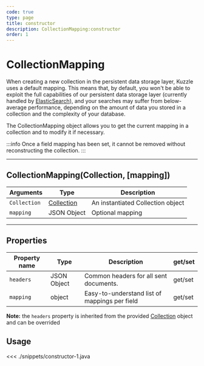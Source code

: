 ```yaml
---
code: true
type: page
title: constructor
description: CollectionMapping:constructor
order: 1
---
```


# CollectionMapping

When creating a new collection in the persistent data storage layer, Kuzzle uses a default mapping.
This means that, by default, you won't be able to exploit the full capabilities of our persistent data storage layer (currently handled by [ElasticSearch](https://www.elastic.co/elastic-stack)), and your searches may suffer from below-average performance, depending on the amount of data you stored in a collection and the complexity of your database.

The CollectionMapping object allows you to get the current mapping in a collection and to modify it if necessary.

:::info
Once a field mapping has been set, it cannot be removed without reconstructing the collection.
:::

---

## CollectionMapping(Collection, [mapping])

| Arguments    | Type                                                 | Description                       |
| ------------ | ---------------------------------------------------- | --------------------------------- |
| `Collection` | [Collection](/sdk/android/3/core-classes/collection) | An instantiated Collection object |
| `mapping`    | JSON Object                                          | Optional mapping                  |

---

## Properties

| Property name | Type        | Description                                   | get/set |
| ------------- | ----------- | --------------------------------------------- | ------- |
| `headers`     | JSON Object | Common headers for all sent documents.        | get/set |
| `mapping`     | object      | Easy-to-understand list of mappings per field | get/set |

**Note:** the `headers` property is inherited from the provided [Collection](/sdk/android/3/core-classes/collection) object and can be overrided

## Usage

<<< ./snippets/constructor-1.java
